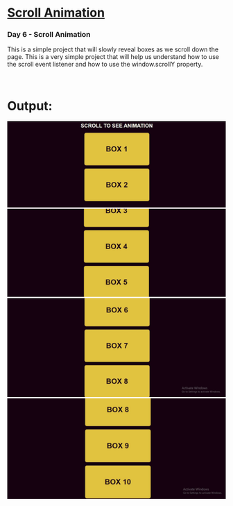 # [Scroll Animation](https://github.com/bradtraversy/50projects50days/tree/master/scroll-animation)

### Day 6 - Scroll Animation

This is a simple project that will slowly reveal boxes as we scroll down the page. This is a very simple project that will help us understand how to use the scroll event listener and how to use the window.scrollY property.

<br>

# Output:

<img src="Output1.JPG" alt="DAY6: Initial Image">

<img src="Output2.JPG" alt="DAY6">

<img src="Output3.JPG" alt="Day6">

<img src="Output4.JPG" alt="DAY6: Final Image">